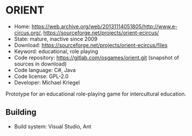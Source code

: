 # ORIENT

- Home: https://web.archive.org/web/20131114051805/http://www.e-circus.org/, https://sourceforge.net/projects/orient-ecircus/
- State: mature, inactive since 2009
- Download: https://sourceforge.net/projects/orient-ecircus/files
- Keyword: educational, role playing
- Code repository: https://gitlab.com/osgames/orient.git (snapshot of sources in download)
- Code language: C#, Java
- Code license: GPL-2.0
- Developer: Michael Kriegel

Prototype for an educational role-playing game for intercultural education.

## Building

- Build system: Visual Studio, Ant
